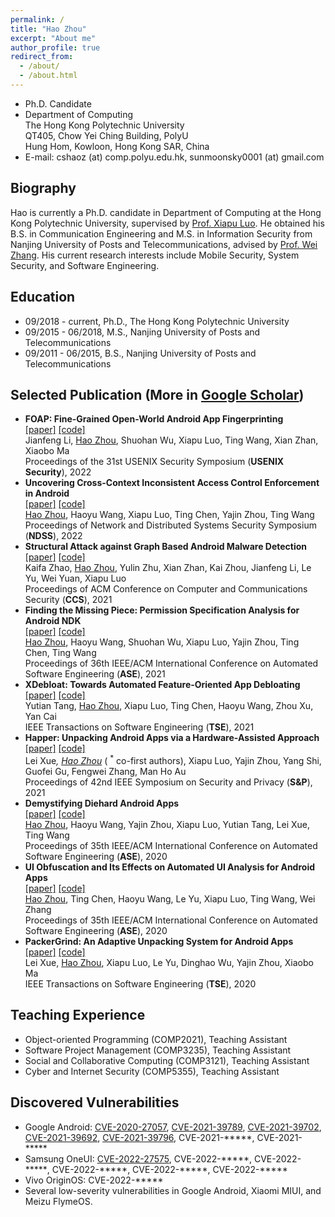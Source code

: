 ```yaml
---
permalink: /
title: "Hao Zhou"
excerpt: "About me"
author_profile: true
redirect_from: 
  - /about/
  - /about.html
---
```


- Ph.D. Candidate
- Department of Computing  
  The Hong Kong Polytechnic University  
  QT405, Chow Yei Ching Building, PolyU  
  Hung Hom, Kowloon, Hong Kong SAR, China
- E-mail: cshaoz (at) comp.polyu.edu.hk, sunmoonsky0001 (at) gmail.com

## Biography
Hao is currently a Ph.D. candidate in Department of Computing at the Hong Kong Polytechnic University, supervised by [Prof. Xiapu Luo](http://www4.comp.polyu.edu.hk/~csxluo/). He obtained his B.S. in Communication Engineering and M.S. in Information Security from Nanjing University of Posts and Telecommunications, advised by [Prof. Wei Zhang](https://yjs.njupt.edu.cn/dsgl/nocontrol/college/dsfcxq.htm?dsJbxxId=9B9D05C52A492DCFE050007F01006EFE). His current research interests include Mobile Security, System Security, and Software Engineering.

## Education
- 09/2018 - current, Ph.D., The Hong Kong Polytechnic University
- 09/2015 - 06/2018, M.S., Nanjing University of Posts and Telecommunications
- 09/2011 - 06/2015, B.S., Nanjing University of Posts and Telecommunications

## Selected Publication (More in [Google Scholar](https://scholar.google.com/citations?user=o7__60kAAAAJ&hl=zh-CN))
- **FOAP: Fine-Grained Open-World Android App Fingerprinting**  
  [[paper]](/files/FOAP.pdf) 
  [[code]](https://github.com/jflixjtu/FOAP)  
  Jianfeng Li, <u>Hao Zhou</u>, Shuohan Wu, Xiapu Luo, Ting Wang, Xian Zhan, Xiaobo Ma  
  Proceedings of the 31st USENIX Security Symposium (**USENIX Security**), 2022
- **Uncovering Cross-Context Inconsistent Access Control Enforcement in Android**  
  [[paper]](/files/IAceFinder.pdf) 
  [[code]](https://github.com/moonZHH/IAceFinder)  
  <u>Hao Zhou</u>, Haoyu Wang, Xiapu Luo, Ting Chen, Yajin Zhou, Ting Wang  
  Proceedings of Network and Distributed Systems Security Symposium (**NDSS**), 2022
- **Structural Attack against Graph Based Android Malware Detection**  
  [[paper]](/files/HRAT.pdf) 
  [[code]](https://sites.google.com/view/hrat)  
  Kaifa Zhao, <u>Hao Zhou</u>, Yulin Zhu, Xian Zhan, Kai Zhou, Jianfeng Li, Le Yu, Wei Yuan, Xiapu Luo  
  Proceedings of ACM Conference on Computer and Communications Security (**CCS**), 2021
- **Finding the Missing Piece: Permission Specification Analysis for Android NDK**  
  [[paper]](/files/PSGen.pdf) 
  [[code]](https://github.com/moonZHH/PSGen)  
  <u>Hao Zhou</u>, Haoyu Wang, Shuohan Wu, Xiapu Luo, Yajin Zhou, Ting Chen, Ting Wang  
  Proceedings of 36th IEEE/ACM International Conference on Automated Software Engineering (**ASE**), 2021
- **XDebloat: Towards Automated Feature-Oriented App Debloating**  
  [[paper]](/files/XDebloat.pdf) 
  [[code]](https://sites.google.com/view/xdebloat)  
  Yutian Tang, <u>Hao Zhou</u>, Xiapu Luo, Ting Chen, Haoyu Wang, Zhou Xu, Yan Cai  
  IEEE Transactions on Software Engineering (**TSE**), 2021
- **Happer: Unpacking Android Apps via a Hardware-Assisted Approach**  
  [[paper]](/files/Happer.pdf) 
  [[code]](https://github.com/rewhy/happer)  
  Lei Xue<sup>*</sup>, <u>Hao Zhou</u><sup>*</sup> ( <sup>*</sup> co-first authors), Xiapu Luo, Yajin Zhou, Yang Shi, Guofei Gu, Fengwei Zhang, Man Ho Au  
  Proceedings of 42nd IEEE Symposium on Security and Privacy (**S&P**), 2021
- **Demystifying Diehard Android Apps**  
  [[paper]](/files/DiehardDetector.pdf) 
  [[code]](https://github.com/moonZHH/DiehardDetector)  
  <u>Hao Zhou</u>, Haoyu Wang, Yajin Zhou, Xiapu Luo, Yutian Tang, Lei Xue, Ting Wang  
  Proceedings of 35th IEEE/ACM International Conference on Automated Software Engineering (**ASE**), 2020
- **UI Obfuscation and Its Effects on Automated UI Analysis for Android Apps**  
  [[paper]](/files/UIObfuscator.pdf) 
  [[code]](https://github.com/moonZHH/UIObfuscator)  
  <u>Hao Zhou</u>, Ting Chen, Haoyu Wang, Le Yu, Xiapu Luo, Ting Wang, Wei Zhang  
  Proceedings of 35th IEEE/ACM International Conference on Automated Software Engineering (**ASE**), 2020
- **PackerGrind: An Adaptive Unpacking System for Android Apps**  
  [[paper]](/files/PackerGrind.pdf) 
  [[code]](https://github.com/rewhy/adaptiveunpacker)  
  Lei Xue, <u>Hao Zhou</u>, Xiapu Luo, Le Yu, Dinghao Wu, Yajin Zhou, Xiaobo Ma  
  IEEE Transactions on Software Engineering (**TSE**), 2020

## Teaching Experience
- Object-oriented Programming (COMP2021), Teaching Assistant
- Software Project Management (COMP3235), Teaching Assistant
- Social and Collaborative Computing (COMP3121), Teaching Assistant
- Cyber and Internet Security (COMP5355), Teaching Assistant

## Discovered Vulnerabilities
- Google Android: [CVE-2020-27057](https://cve.mitre.org/cgi-bin/cvename.cgi?name=2020-27057), 
                  [CVE-2021-39789](https://cve.mitre.org/cgi-bin/cvename.cgi?name=2021-39789), 
                  [CVE-2021-39702](https://cve.mitre.org/cgi-bin/cvename.cgi?name=2021-39702), 
                  [CVE-2021-39692](https://cve.mitre.org/cgi-bin/cvename.cgi?name=2021-39692), 
                  [CVE-2021-39796](https://cve.mitre.org/cgi-bin/cvename.cgi?name=2021-39796), 
                  CVE-2021-\*\*\*\*\*, 
                  CVE-2021-\*\*\*\*\*
- Samsung OneUI: [CVE-2022-27575](https://cve.mitre.org/cgi-bin/cvename.cgi?name=2022-27575), 
                 CVE-2022-\*\*\*\*\*, 
                 CVE-2022-\*\*\*\*\*, 
                 CVE-2022-\*\*\*\*\*, 
                 CVE-2022-\*\*\*\*\*, 
                 CVE-2022-\*\*\*\*\*
- Vivo OriginOS: CVE-2022-\*\*\*\*\*
- Several low-severity vulnerabilities in Google Android, Xiaomi MIUI, and Meizu FlymeOS.
